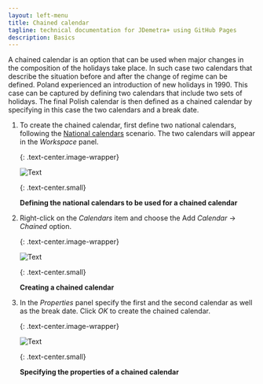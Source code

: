 ```yaml
---
layout: left-menu
title: Chained calendar
tagline: technical documentation for JDemetra+ using GitHub Pages
description: Basics
---
```


A chained calendar is an option that can be used when major changes in
the composition of the holidays take place. In such case two calendars
that describe the situation before and after the change of regime can be
defined. Poland experienced an introduction of new holidays in 1990.
This case can be captured by defining two calendars that include two
sets of holidays. The final Polish calendar is then defined as a chained
calendar by specifying in this case the two calendars and a break date.

1.  To create the chained calendar, first define two national calendars,
    following the [National calendars](../calendars-national.html) scenario. The two calendars will appear in the
    *Workspace* panel.

	{: .text-center.image-wrapper}

	![Text](/assets/img/user-guide/UG_CAL_image30.jpg)

	{: .text-center.small}

	**Defining the national calendars to be used for a chained calendar**

2.  Right-click on the *Calendars* item and choose the Add *Calendar* →
    *Chained* option.

	{: .text-center.image-wrapper}

	![Text](/assets/img/user-guide/UG_CAL_image31.jpg)

	{: .text-center.small}

	**Creating a chained calendar**

3.  In the *Properties* panel specify the first and the second calendar
    as well as the break date. Click *OK* to create the chained calendar.

	{: .text-center.image-wrapper}

	![Text](/assets/img/user-guide/UG_CAL_image32.jpg)

	{: .text-center.small}

	**Specifying the properties of a chained calendar**

